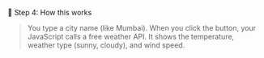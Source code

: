 🧠 Step 4: How this works

> You type a city name (like Mumbai).
> When you click the button, your JavaScript calls a free weather API.
> It shows the temperature, weather type (sunny, cloudy), and wind speed.

